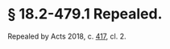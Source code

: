 # § 18.2-479.1 Repealed.

<p>Repealed by Acts 2018, c. <a href='http://lis.virginia.gov/cgi-bin/legp604.exe?181+ful+CHAP0417'>417</a>, cl. 2.</p><p></p>
